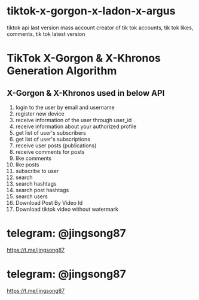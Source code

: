 # tiktok-x-gorgon-x-ladon-x-argus
 tiktok api last version mass account creator of tik tok accounts, tik tok likes, comments, tik tok latest version

# TikTok X-Gorgon & X-Khronos Generation Algorithm


## X-Gorgon & X-Khronos  used in below API

1. login to the user by email and username
2. register new device
3. receive information of the user through user_id
4. receive information about your authorized profile
5. get list of user's subscribers
6. get list of user's subscriptions
7. receive user posts (publications)
8. receive comments for posts
9. like comments
10. like posts
11. subscribe to user
12. search
13. search hashtags
14. search post hashtags
15. search users
16. Download Post By Video Id
17. Download tiktok video without watermark

# telegram: @jingsong87
https://t.me/jingsong87

# telegram: @jingsong87
https://t.me/jingsong87


